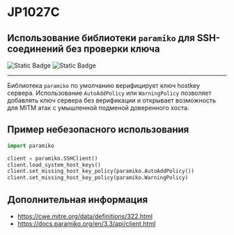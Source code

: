 # JP1027C
## Использование библиотеки `paramiko` для SSH-соединений без проверки ключа

![Static Badge](https://img.shields.io/badge/%D0%A1%D1%82%D0%B5%D0%BF%D0%B5%D0%BD%D1%8C%20%D0%BA%D1%80%D0%B8%D1%82%D0%B8%D1%87%D0%BD%D0%BE%D1%81%D1%82%D0%B8-%D0%92%D1%8B%D1%81%D0%BE%D0%BA%D0%B0%D1%8F-crimson?style=for-the-badge)
![Static Badge](https://img.shields.io/badge/%D0%94%D0%BE%D1%81%D1%82%D0%BE%D0%B2%D0%B5%D1%80%D0%BD%D0%BE%D1%81%D1%82%D1%8C%20%D0%BE%D0%BF%D1%80%D0%B5%D0%B4%D0%B5%D0%BB%D0%B5%D0%BD%D0%B8%D1%8F-%D1%81%D1%80%D0%B5%D0%B4%D0%BD%D1%8F%D1%8F-orange?style=for-the-badge)

----

Библиотека `paramiko` по умолчанию верифицирует ключ hostkey сервера. Использование `AutoAddPolicy` или `WarningPolicy` позволяет добавлять ключ сервера без верификации и открывает возможность для MITM атак с умышленной подменой доверенного хоста.

## Пример небезопасного использования

```python linenums="1"
import paramiko

client = paramiko.SSHClient()
client.load_system_host_keys()
client.set_missing_host_key_policy(paramiko.AutoAddPolicy())
client.set_missing_host_key_policy(paramiko.WarningPolicy)
```

## Дополнительная информация

* <https://cwe.mitre.org/data/definitions/322.html>
* <https://docs.paramiko.org/en/3.3/api/client.html>
